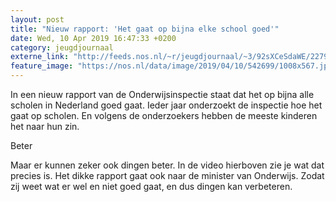 ```yaml
---
layout: post
title: "Nieuw rapport: 'Het gaat op bijna elke school goed'"
date: Wed, 10 Apr 2019 16:47:33 +0200
category: jeugdjournaal
externe_link: "http://feeds.nos.nl/~r/jeugdjournaal/~3/92sXCeSdaWE/2279863"
feature_image: "https://nos.nl/data/image/2019/04/10/542699/1008x567.jpg"
---
```


<p>In een nieuw rapport van de Onderwijsinspectie staat dat het op bijna alle scholen in Nederland goed gaat. Ieder jaar onderzoekt de inspectie hoe het gaat op scholen. En volgens de onderzoekers hebben de meeste kinderen het naar hun zin.</p>
<p>Beter</p>
<p>Maar er kunnen zeker ook dingen beter. In de video hierboven zie je wat dat precies is. Het dikke rapport gaat ook naar de minister van Onderwijs. Zodat zij weet wat er wel en niet goed gaat, en dus dingen kan verbeteren.</p><img src="http://feeds.feedburner.com/~r/jeugdjournaal/~4/92sXCeSdaWE" height="1" width="1" alt=""/>
